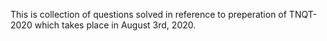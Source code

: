 This is collection of questions solved in reference to preperation of TNQT-2020 which takes place in August 3rd, 2020.

